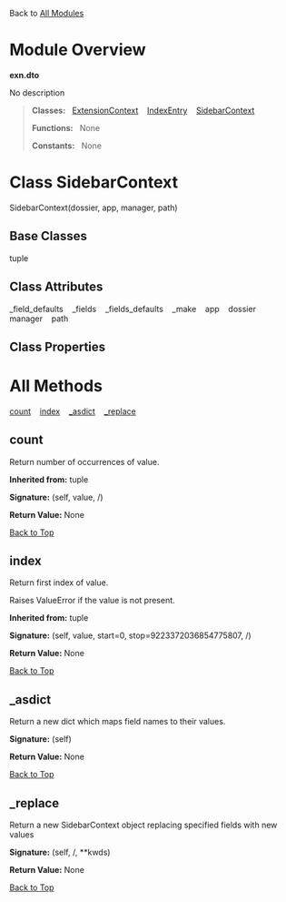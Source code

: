 Back to [All Modules](https://github.com/pyrustic/exn/blob/master/docs/modules/README.md#readme)

# Module Overview

**exn.dto**
 
No description

> **Classes:** &nbsp; [ExtensionContext](https://github.com/pyrustic/exn/blob/master/docs/modules/content/exn.dto/content/classes/ExtensionContext.md#class-extensioncontext) &nbsp;&nbsp; [IndexEntry](https://github.com/pyrustic/exn/blob/master/docs/modules/content/exn.dto/content/classes/IndexEntry.md#class-indexentry) &nbsp;&nbsp; [SidebarContext](https://github.com/pyrustic/exn/blob/master/docs/modules/content/exn.dto/content/classes/SidebarContext.md#class-sidebarcontext)
>
> **Functions:** &nbsp; None
>
> **Constants:** &nbsp; None

# Class SidebarContext
SidebarContext(dossier, app, manager, path)

## Base Classes
tuple

## Class Attributes
\_field\_defaults &nbsp;&nbsp; \_fields &nbsp;&nbsp; \_fields\_defaults &nbsp;&nbsp; \_make &nbsp;&nbsp; app &nbsp;&nbsp; dossier &nbsp;&nbsp; manager &nbsp;&nbsp; path

## Class Properties


# All Methods
[count](#count) &nbsp;&nbsp; [index](#index) &nbsp;&nbsp; [\_asdict](#_asdict) &nbsp;&nbsp; [\_replace](#_replace)

## count
Return number of occurrences of value.

**Inherited from:** tuple

**Signature:** (self, value, /)





**Return Value:** None

[Back to Top](#module-overview)


## index
Return first index of value.

Raises ValueError if the value is not present.

**Inherited from:** tuple

**Signature:** (self, value, start=0, stop=9223372036854775807, /)





**Return Value:** None

[Back to Top](#module-overview)


## \_asdict
Return a new dict which maps field names to their values.



**Signature:** (self)





**Return Value:** None

[Back to Top](#module-overview)


## \_replace
Return a new SidebarContext object replacing specified fields with new values



**Signature:** (self, /, \*\*kwds)





**Return Value:** None

[Back to Top](#module-overview)



